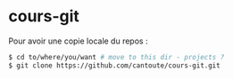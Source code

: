 # cours-git


Pour avoir une copie locale du repos :

```bash
$ cd to/where/you/want # move to this dir - projects ?
$ git clone https://github.com/cantoute/cours-git.git
```
